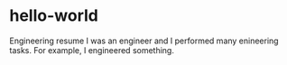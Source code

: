 # hello-world
Engineering resume
	I was an engineer and I performed many enineering tasks. For example, I engineered something.

